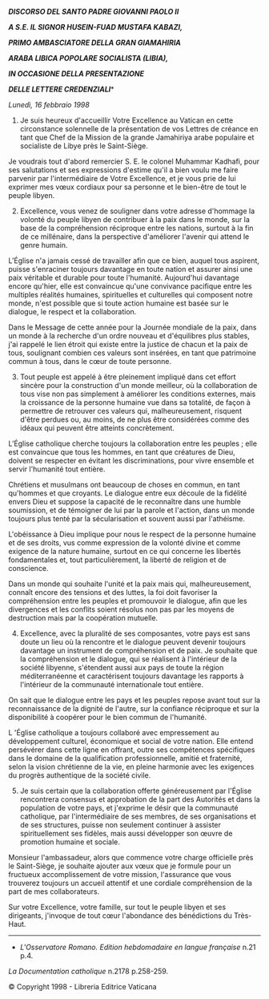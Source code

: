 ***DISCORSO DEL SANTO PADRE GIOVANNI PAOLO II***

***A S.E. IL SIGNOR HUSEIN-FUAD MUSTAFA KABAZI,***

***PRIMO AMBASCIATORE DELLA GRAN GIAMAHIRIA***

***ARABA LIBICA POPOLARE SOCIALISTA (LIBIA),***

***IN OCCASIONE DELLA PRESENTAZIONE***

***DELLE LETTERE CREDENZIALI****

*Lunedì, 16 febbraio 1998*

1. Je suis heureux d'accueillir Votre Excellence au Vatican en cette circonstance solennelle de la présentation de vos Lettres de créance en tant que Chef de la Mission de la grande Jamahiriya arabe populaire et socialiste de Libye près le Saint-Siège.

Je voudrais tout d'abord remercier S. E. le colonel Muhammar Kadhafi, pour ses salutations et ses expressions d'estime qu'il a bien voulu me faire parvenir par l'intermédiaire de Votre Excellence, et je vous prie de lui exprimer mes vœux cordiaux pour sa personne et le bien-être de tout le peuple libyen.

2. Excellence, vous venez de souligner dans votre adresse d'hommage la volonté du peuple libyen de contribuer à la paix dans le monde, sur la base de la compréhension réciproque entre les nations, surtout à la fin de ce millénaire, dans la perspective d'améliorer l'avenir qui attend le genre humain.

L’Église n'a jamais cessé de travailler afin que ce bien, auquel tous aspirent, puisse s'enraciner toujours davantage en toute nation et assurer ainsi une paix véritable et durable pour toute l'humanité. Aujourd'hui davantage encore qu'hier, elle est convaincue qu'une convivance pacifique entre les multiples réalités humaines, spirituelles et culturelles qui composent notre monde, n'est possible que si toute action humaine est basée sur le dialogue, le respect et la collaboration.

Dans le Message de cette année pour la Journée mondiale de la paix, dans un monde à la recherche d'un ordre nouveau et d'équilibres plus stables, j'ai rappelé le lien étroit qui existe entre la justice de chacun et la paix de tous, soulignant combien ces valeurs sont insérées, en tant que patrimoine commun à tous, dans le cœur de toute personne.

3. Tout peuple est appelé à être pleinement impliqué dans cet effort sincère pour la construction d'un monde meilleur, où la collaboration de tous vise non pas simplement à améliorer les conditions externes, mais la croissance de la personne humaine vue dans sa totalité, de façon à permettre de retrouver ces valeurs qui, malheureusement, risquent d'être perdues ou, au moins, de ne plus être considérées comme des idéaux qui peuvent être atteints concrètement.

L’Église catholique cherche toujours la collaboration entre les peuples ; elle est convaincue que tous les hommes, en tant que créatures de Dieu, doivent se respecter en évitant les discriminations, pour vivre ensemble et servir l'humanité tout entière.

Chrétiens et musulmans ont beaucoup de choses en commun, en tant qu'hommes et que croyants. Le dialogue entre eux découle de la fidélité envers Dieu et suppose la capacité de le reconnaître dans une humble soumission, et de témoigner de lui par la parole et l'action, dans un monde toujours plus tenté par la sécularisation et souvent aussi par l'athéisme.

L'obéissance à Dieu implique pour nous le respect de la personne humaine et de ses droits, vus comme expression de la volonté divine et comme exigence de la nature humaine, surtout en ce qui concerne les libertés fondamentales et, tout particulièrement, la liberté de religion et de conscience.

Dans un monde qui souhaite l'unité et la paix mais qui, malheureusement, connaît encore des tensions et des luttes, la foi doit favoriser la compréhension entre les peuples et promouvoir le dialogue, afin que les divergences et les conflits soient résolus non pas par les moyens de destruction mais par la coopération mutuelle.

4. Excellence, avec la pluralité de ses composantes, votre pays est sans doute un lieu où la rencontre et le dialogue peuvent devenir toujours davantage un instrument de compréhension et de paix. Je souhaite que la compréhension et le dialogue, qui se réalisent à l'intérieur de la société libyenne, s'étendent aussi aux pays de toute la région méditerranéenne et caractérisent toujours davantage les rapports à l'intérieur de la communauté internationale tout entière.

On sait que le dialogue entre les pays et les peuples repose avant tout sur la reconnaissance de la dignité de l'autre, sur la confiance réciproque et sur la disponibilité à coopérer pour le bien commun de l'humanité.

L 'Église catholique a toujours collaboré avec empressement au développement culturel, économique et social de votre nation. Elle entend persévérer dans cette ligne en offrant, outre ses compétences spécifiques dans le domaine de la qualification professionnelle, amitié et fraternité, selon la vision chrétienne de la vie, en pleine harmonie avec les exigences du progrès authentique de la société civile.

5. Je suis certain que la collaboration offerte généreusement par l'Église rencontrera consensus et approbation de la part des Autorités et dans la population de votre pays, et j'exprime le désir que la communauté catholique, par l'intermédiaire de ses membres, de ses organisations et de ses structures, puisse non seulement continuer à assister spirituellement ses fidèles, mais aussi développer son œuvre de promotion humaine et sociale.

Monsieur l'ambassadeur, alors que commence votre charge officielle près le Saint-Siège, je souhaite ajouter aux vœux que je formule pour un fructueux accomplissement de votre mission, l'assurance que vous trouverez toujours un accueil attentif et une cordiale compréhension de la part de mes collaborateurs.

Sur votre Excellence, votre famille, sur tout le peuple libyen et ses dirigeants, j'invoque de tout cœur l'abondance des bénédictions du Très-Haut.

* * *

* *L'Osservatore Romano. Edition hebdomadaire en langue française* n.21 p.4.

*La Documentation catholique* n.2178 p.258-259.

© Copyright 1998 - Libreria Editrice Vaticana